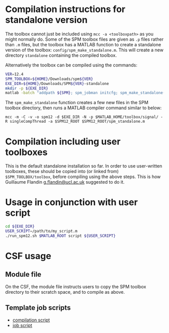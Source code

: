 # Compilation instructions for standalone version
The toolbox cannot just be included using `mcc -a <toolboxpath>` as you might normally do.
Some of the SPM toolbox files are given as `.p` files rather than `.m` files, but the toolbox has a
MATLAB function to create a standalone version of the toolbox: `config/spm_make_standalone.m`.
This will create a new directory `standalone` containing the compiled toolbox.

Alternatively the toolbox can be compiled using the commands:
```bash
VER=12.4
SPM_TOOLBOX=${HOME}/Downloads/spm${VER}
EXE_DIR=${HOME}/Downloads/SPM${VER}-standalone
mkdir -p ${EXE_DIR}
matlab -batch "addpath ${SPM}; spm_jobman initcfg; spm_make_standalone('${EXE_DIR}');"
```
The `spm_make_standalone` function creates a few new files in the SPM toolbox directory,
then runs a MATLAB compiler command similar to below:
```
mcc -m -C -v -o spm12 -d $EXE_DIR -N -p $MATLAB_HOME/toolbox/signal/ -R singleCompThread -a $SPM12_ROOT $SPM12_ROOT/spm_standalone.m
```

# Compilation including user toolboxes
This is the default standalone installation so far.
In order to use user-written toolboxes, these should be copied into (or linked from)
`$SPM_TOOLBOX/toolbox`, before compiling using the above steps.
This is how Guillaume Flandin <g.flandin@ucl.ac.uk> suggested to do it.


# Usage in conjunction with user script
```bash
cd ${EXE_DIR}
USER_SCRIPT=/path/to/my_script.m
./run_spm12.sh $MATLAB_ROOT script ${USER_SCRIPT}
```

# CSF usage
## Module file
On the CSF, the module file instructs users to copy the SPM toolbox directory to their scratch space,
and to compile as above.

## Template job scripts
- [compilation script](compile.sh)
- [job script](run.sh)
